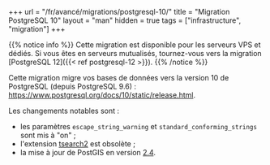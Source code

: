 +++
url = "/fr/avancé/migrations/postgresql-10/"
title = "Migration PostgreSQL 10"
layout = "man"
hidden = true
tags = ["infrastructure", "migration"]
+++

{{% notice info %}}
Cette migration est disponible pour les serveurs VPS et dédiés. Si vous êtes en serveurs mutualisés, tournez-vous vers la migration [PostgreSQL 12]({{< ref postgresql-12 >}}).
{{% /notice %}}

Cette migration migre vos bases de données vers la version 10 de PostgreSQL (depuis PostgreSQL 9.6) : https://www.postgresql.org/docs/10/static/release.html.

Les changements notables sont :

- les paramètres `escape_string_warning` et `standard_conforming_strings` sont mis à "on" ;
- l'extension [tsearch2](https://www.postgresql.org/docs/9.6/static/tsearch2.html) est obsolète ;
- la mise à jour de PostGIS en version [2.4](https://postgis.net/docs/manual-2.4/).
